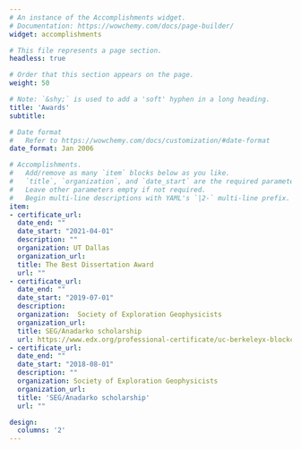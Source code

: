 ```yaml
---
# An instance of the Accomplishments widget.
# Documentation: https://wowchemy.com/docs/page-builder/
widget: accomplishments

# This file represents a page section.
headless: true

# Order that this section appears on the page.
weight: 50

# Note: `&shy;` is used to add a 'soft' hyphen in a long heading.
title: 'Awards'
subtitle:

# Date format
#   Refer to https://wowchemy.com/docs/customization/#date-format
date_format: Jan 2006

# Accomplishments.
#   Add/remove as many `item` blocks below as you like.
#   `title`, `organization`, and `date_start` are the required parameters.
#   Leave other parameters empty if not required.
#   Begin multi-line descriptions with YAML's `|2-` multi-line prefix.
item:
- certificate_url: 
  date_end: ""
  date_start: "2021-04-01"
  description: ""
  organization: UT Dallas 
  organization_url: 
  title: The Best Dissertation Award
  url: ""
- certificate_url: 
  date_end: ""
  date_start: "2019-07-01"
  description: 
  organization:  Society of Exploration Geophysicists
  organization_url: 
  title: SEG/Anadarko scholarship
  url: https://www.edx.org/professional-certificate/uc-berkeleyx-blockchain-fundamentals
- certificate_url: 
  date_end: ""
  date_start: "2018-08-01"
  description: ""
  organization: Society of Exploration Geophysicists
  organization_url: 
  title: 'SEG/Anadarko scholarship'
  url: ""

design:
  columns: '2' 
---
```

